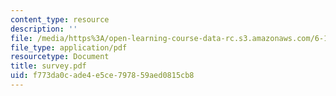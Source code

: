```yaml
---
content_type: resource
description: ''
file: /media/https%3A/open-learning-course-data-rc.s3.amazonaws.com/6-171-software-engineering-for-web-applications-fall-2003/f773da0cade4e5ce797859aed0815cb8_survey.pdf
file_type: application/pdf
resourcetype: Document
title: survey.pdf
uid: f773da0c-ade4-e5ce-7978-59aed0815cb8
---
```


